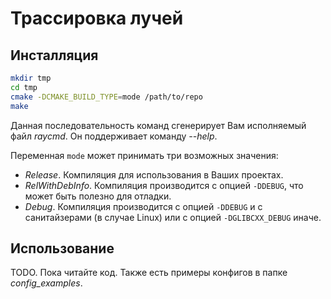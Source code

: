 # Трассировка лучей

## Инсталляция

```bash
mkdir tmp
cd tmp
cmake -DCMAKE_BUILD_TYPE=mode /path/to/repo
make
```

Данная последовательность команд сгенерирует Вам исполняемый файл *raycmd*. Он поддерживает команду *--help*.

Переменная `mode` может принимать три возможных значения:
- *Release*. Компиляция для использования в Ваших проектах.
- *RelWithDebInfo*. Компиляция производится с опцией `-DDEBUG`, что может быть полезно для отладки.
- *Debug*. Компиляция производится с опцией `-DDEBUG` и с санитайзерами (в случае Linux) или с опцией `-DGLIBCXX_DEBUG` иначе.

## Использование

TODO. Пока читайте код. Также есть примеры конфигов в папке *config_examples*.

